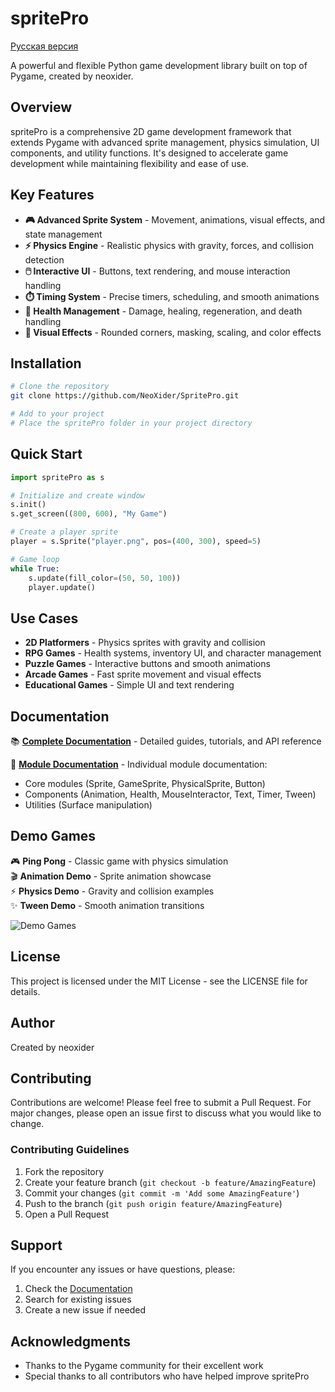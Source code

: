 # spritePro

[Русская версия](README.ru.md)

A powerful and flexible Python game development library built on top of Pygame, created by neoxider.

## Overview

spritePro is a comprehensive 2D game development framework that extends Pygame with advanced sprite management, physics simulation, UI components, and utility functions. It's designed to accelerate game development while maintaining flexibility and ease of use.

## Key Features

- **🎮 Advanced Sprite System** - Movement, animations, visual effects, and state management
- **⚡ Physics Engine** - Realistic physics with gravity, forces, and collision detection  
- **🖱️ Interactive UI** - Buttons, text rendering, and mouse interaction handling
- **⏱️ Timing System** - Precise timers, scheduling, and smooth animations
- **💚 Health Management** - Damage, healing, regeneration, and death handling
- **🎨 Visual Effects** - Rounded corners, masking, scaling, and color effects

## Installation

```bash
# Clone the repository
git clone https://github.com/NeoXider/SpritePro.git

# Add to your project
# Place the spritePro folder in your project directory
```

## Quick Start

```python
import spritePro as s

# Initialize and create window
s.init()
s.get_screen((800, 600), "My Game")

# Create a player sprite
player = s.Sprite("player.png", pos=(400, 300), speed=5)

# Game loop
while True:
    s.update(fill_color=(50, 50, 100))
    player.update()
```

## Use Cases

- **2D Platformers** - Physics sprites with gravity and collision
- **RPG Games** - Health systems, inventory UI, and character management  
- **Puzzle Games** - Interactive buttons and smooth animations
- **Arcade Games** - Fast sprite movement and visual effects
- **Educational Games** - Simple UI and text rendering

## Documentation

📚 **[Complete Documentation](DOCUMENTATION.md)** - Detailed guides, tutorials, and API reference

📖 **[Module Documentation](spritePro/docs/)** - Individual module documentation:
- Core modules (Sprite, GameSprite, PhysicalSprite, Button)
- Components (Animation, Health, MouseInteractor, Text, Timer, Tween)  
- Utilities (Surface manipulation)

## Demo Games

🎮 **Ping Pong** - Classic game with physics simulation  
🎬 **Animation Demo** - Sprite animation showcase  
⚡ **Physics Demo** - Gravity and collision examples  
✨ **Tween Demo** - Smooth animation transitions  

![Demo Games](https://github.com/user-attachments/assets/153ddc64-18d7-4d8a-b0c2-baa12b4e77bc)

## License

This project is licensed under the MIT License - see the LICENSE file for details.

## Author

Created by neoxider

## Contributing

Contributions are welcome! Please feel free to submit a Pull Request. For major changes, please open an issue first to discuss what you would like to change.

### Contributing Guidelines
1. Fork the repository
2. Create your feature branch (`git checkout -b feature/AmazingFeature`)
3. Commit your changes (`git commit -m 'Add some AmazingFeature'`)
4. Push to the branch (`git push origin feature/AmazingFeature`)
5. Open a Pull Request

## Support

If you encounter any issues or have questions, please:
1. Check the [Documentation](DOCUMENTATION.md)
2. Search for existing issues
3. Create a new issue if needed

## Acknowledgments

- Thanks to the Pygame community for their excellent work
- Special thanks to all contributors who have helped improve spritePro








